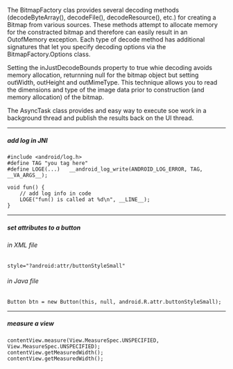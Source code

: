 The BitmapFactory clas provides several decoding methods (decodeByteArray(), decodeFile(), decodeResource(), etc.) for creating a Bitmap from various sources. These methods attempt to allocate memory for the constracted bitmap and therefore can easily result in an OutofMemory exception.
Each type of decode method has additional signatures that let you specify decoding options via the BitmapFactory.Options class.

Setting the inJustDecodeBounds property to true whie decoding avoids memory allocation, returnning null for the bitmap object but setting outWidth, outHeight and outMimeType. This technique allows you to read the dimensions and type of the image data prior to construction (and memory allocation) of the bitmap.

The AsyncTask class provides and easy way to execute soe work in a background thread and publish the results back on the UI thread.

---

##### add log in JNI
	#include <android/log.h>
	#define TAG "you tag here"
	#define LOGE(...)	__android_log_write(ANDROID_LOG_ERROR, TAG, __VA_ARGS__);
	
	void fun() {
		// add log info in code
		LOGE("fun() is called at %d\n", __LINE__);
	}
	
---

##### set attributes to a button
###### in XML file  
	style="?android:attr/buttonStyleSmall"
###### in Java file  
	Button btn = new Button(this, null, android.R.attr.buttonStyleSmall);

---

##### measure a view
	contentView.measure(View.MeasureSpec.UNSPECIFIED, View.MeasureSpec.UNSPECIFIED);
	contentView.getMeasuredWidth();
	contentView.getMeasuredWidth();
